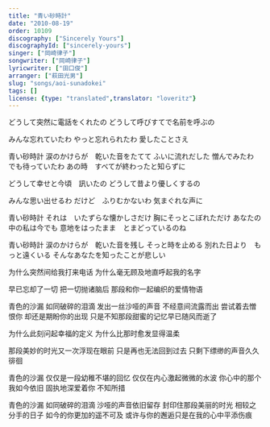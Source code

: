 ```yaml
---
title: "青い砂時計"
date: "2010-08-19"
order: 10109
discography: ["Sincerely Yours"]
discographyId: ["sincerely-yours"]
singer: ["岡崎律子"]
songwriter: ["岡崎律子"]
lyricwriter: ["田口俊"]
arranger: ["萩田光男"]
slug: "songs/aoi-sunadokei"
tags: []
license: {type: "translated",translator: "loveritz"}
---
```


どうして突然に電話をくれたの 
どうして呼びすてで名前を呼ぶの 

みんな忘れていたわ 
やっと忘れられたわ 
愛したことさえ 

青い砂時計 
涙のかけらが　乾いた音をたてて 
ふいに流れだした 
憎んでみたわ 
でも待っていたわ 
あの時　すべてが終わったと知らずに 

どうして幸せと今頃　訊いたの 
どうして昔より優しくするの 

みんな思い出せるわ 
だけど　ふりむかないわ 
気まぐれな声に 

青い砂時計 
それは　いたずらな懐かしさだけ 
胸にそっとこぼれただけ 
あなたの中の私は今でも 
意地をはったまま　とまどっているのね 

青い砂時計 
涙のかけらが　乾いた音を残し 
そっと時を止める 
別れた日より　もっと遠くいる 
そんなあなたを知ったことが悲しい

为什么突然间给我打来电话 
为什么毫无顾及地直呼起我的名字 

早已忘却了一切 
把一切抛诸脑后 
那段和你一起编织的爱情物语 

青色的沙漏 
如同破碎的泪滴 发出一丝沙哑的声音 
不经意间流露而出 
尝试着去憎恨你 
却还是期盼你的出现 
只是不知那段甜蜜的记忆早已随风而逝了 

为什么此刻问起幸福的定义 
为什么比那时愈发显得温柔 

那段美妙的时光又一次浮现在眼前 
只是再也无法回到过去 
只剩下缥缈的声音久久徘徊 

青色的沙漏 
仅仅是一段幼稚不堪的回忆 
仅仅在内心激起微微的水波 
你心中的那个我如今依旧 
固执地深爱着你 不知所措 

青色的沙漏 
如同破碎的泪滴 沙哑的声音依旧留存 
封印住那段美丽的时光 
相较之分手的日子 如今的你更加的遥不可及 
或许与你的邂逅只是在我的心中平添伤痕
